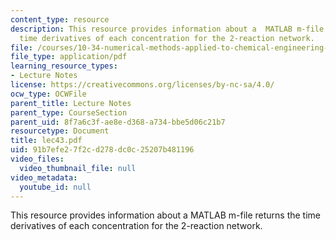 ```yaml
---
content_type: resource
description: This resource provides information about a  MATLAB m-file returns the
  time derivatives of each concentration for the 2-reaction network.
file: /courses/10-34-numerical-methods-applied-to-chemical-engineering-fall-2005/91b7efe27f2cd278dc0c25207b481196_lec43.pdf
file_type: application/pdf
learning_resource_types:
- Lecture Notes
license: https://creativecommons.org/licenses/by-nc-sa/4.0/
ocw_type: OCWFile
parent_title: Lecture Notes
parent_type: CourseSection
parent_uid: 8f7a6c3f-ae8e-d368-a734-bbe5d06c21b7
resourcetype: Document
title: lec43.pdf
uid: 91b7efe2-7f2c-d278-dc0c-25207b481196
video_files:
  video_thumbnail_file: null
video_metadata:
  youtube_id: null
---
```

This resource provides information about a  MATLAB m-file returns the time derivatives of each concentration for the 2-reaction network.